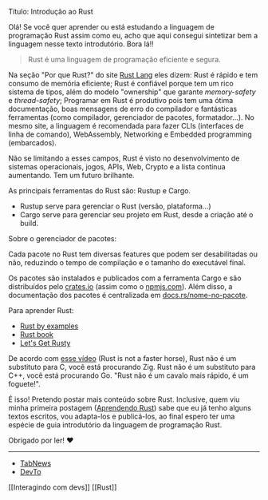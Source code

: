 Título: Introdução ao Rust

Olá! Se você quer aprender ou está estudando a linguagem de programação Rust assim como eu, acho que aqui consegui sintetizar bem a linguagem nesse texto introdutório. Bora lá!!

> Rust é uma linguagem de programação eficiente e segura.

Na seção "Por que Rust?" do site [Rust Lang](https://www.rust-lang.org) eles dizem: Rust é rápido e tem consumo de memória eficiente; Rust é confiável porque tem um rico sistema de tipos, além do modelo "ownership" que garante *memory-safety* e *thread-safety*; Programar em Rust é produtivo pois tem uma ótima documentação, boas mensagens de erro do compilador e fantásticas ferramentas (como compilador, gerenciador de pacotes, formatador...). No mesmo site, a linguagem é recomendada para fazer CLIs (interfaces de linha de comando), WebAssembly, Networking e Embedded programming (embarcados).

Não se limitando a esses campos, Rust é visto no desenvolvimento de sistemas operacionais, jogos, APIs, Web, Crypto e a lista continua aumentando. Tem um futuro brilhante.

As principais ferramentas do Rust são: Rustup e Cargo.

- Rustup serve para gerenciar o Rust (versão, plataforma...)
- Cargo serve para gerenciar seu projeto em Rust, desde a criação até o build.

Sobre o gerenciador de pacotes:

Cada pacote no Rust tem diversas features que podem ser desabilitadas ou não, reduzindo o tempo de compilação e o tamanho do executável final.

Os pacotes são instalados e publicados com a ferramenta Cargo e são distribuídos pelo [crates.io](https://crates.io) (assim como o [npmjs.com](https://www.npmjs.com)). Além disso, a documentação dos pacotes é centralizada em [docs.rs/nome-no-pacote](https://docs.rs).

Para aprender Rust:

- [Rust by examples](https://doc.rust-lang.org/rust-by-example)
- [Rust book](https://doc.rust-lang.org/book)
- [Let's Get Rusty](https://www.youtube.com/@letsgetrusty)

De acordo com [esse vídeo](https://youtu.be/4YU_r70yGjQ) (Rust is not a faster horse), Rust não é um substituto para C, você está procurando Zig. Rust não é um substituto para C++, você está procurando Go. "Rust não é um cavalo mais rápido, é um foguete!".

É isso! Pretendo postar mais conteúdo sobre Rust. Inclusive, quem viu minha primeira postagem ([Aprendendo Rust](https://dev.to/kauefraga/aprendendo-rust-4pb5)) sabe que eu já tenho alguns textos escritos, vou adapta-los e publicá-los, ao final espero ter uma espécie de guia introdutório da linguagem de programação Rust.

Obrigado por ler! ❤

---
- [TabNews](https://www.tabnews.com.br/kauefraga/introducao-ao-rust)
- [DevTo](https://dev.to/kauefraga/introducao-ao-rust-463o)

[[Interagindo com devs]]
[[Rust]]
